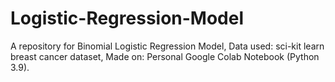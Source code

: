 # Logistic-Regression-Model
A repository for Binomial Logistic Regression Model,
Data used: sci-kit learn breast cancer dataset,
Made on: Personal Google Colab Notebook (Python 3.9).
